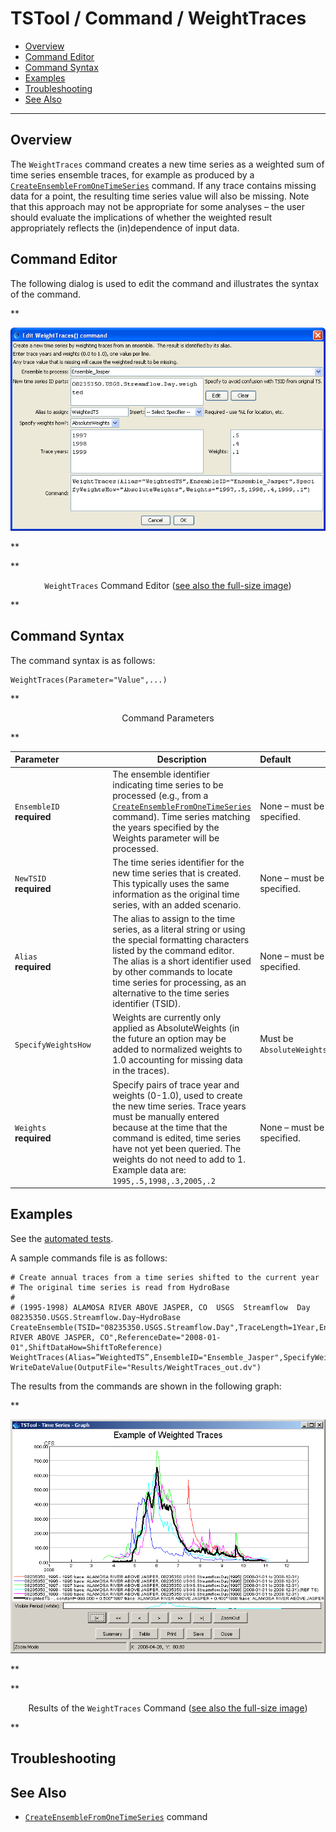 # TSTool / Command / WeightTraces #

* [Overview](#overview)
* [Command Editor](#command-editor)
* [Command Syntax](#command-syntax)
* [Examples](#examples)
* [Troubleshooting](#troubleshooting)
* [See Also](#see-also)

-------------------------

## Overview ##

The `WeightTraces` command creates a new time series as a weighted sum of time series ensemble traces,
for example as produced by a [`CreateEnsembleFromOneTimeSeries`](../CreateEnsembleFromOneTimeSeries/CreateEnsembleFromOneTimeSeries.md) command.
 If any trace contains missing data for a point, the resulting time series value will also be missing.
Note that this approach may not be appropriate for some analyses – the user
should evaluate the implications of whether the weighted result appropriately reflects the (in)dependence of input data.

## Command Editor ##

The following dialog is used to edit the command and illustrates the syntax of the command.

**<p style="text-align: center;">
![WeightTraces](WeightTraces.png)
</p>**

**<p style="text-align: center;">
`WeightTraces` Command Editor (<a href="../WeightTraces.png">see also the full-size image</a>)
</p>**

## Command Syntax ##

The command syntax is as follows:

```text
WeightTraces(Parameter="Value",...)
```
**<p style="text-align: center;">
Command Parameters
</p>**

|**Parameter**&nbsp;&nbsp;&nbsp;&nbsp;&nbsp;&nbsp;&nbsp;&nbsp;&nbsp;&nbsp;&nbsp;&nbsp;&nbsp;&nbsp;&nbsp;&nbsp;&nbsp;&nbsp;&nbsp;|**Description**|**Default**&nbsp;&nbsp;&nbsp;&nbsp;&nbsp;&nbsp;&nbsp;&nbsp;&nbsp;&nbsp;&nbsp;&nbsp;&nbsp;&nbsp;&nbsp;&nbsp;&nbsp;&nbsp;&nbsp;&nbsp;&nbsp;&nbsp;&nbsp;&nbsp;&nbsp;&nbsp;&nbsp;|
|--------------|-----------------|-----------------|
|`EnsembleID`<br>**required**|The ensemble identifier indicating time series to be processed (e.g., from a [`CreateEnsembleFromOneTimeSeries`](../CreateEnsembleFromOneTimeSeries/CreateEnsembleFromOneTimeSeries.md) command).  Time series matching the years specified by the Weights parameter will be processed.|None – must be specified.|
|`NewTSID`<br>**required**|The time series identifier for the new time series that is created.  This typically uses the same information as the original time series, with an added scenario.|None – must be specified.|
|`Alias`<br>**required**|The alias to assign to the time series, as a literal string or using the special formatting characters listed by the command editor.  The alias is a short identifier used by other commands to locate time series for processing, as an alternative to the time series identifier (TSID).|None – must be specified.|
|`SpecifyWeightsHow`|Weights are currently only applied as AbsoluteWeights (in the future an option may be added to normalized weights to 1.0 accounting for missing data in the traces).|Must be `AbsoluteWeights`.|
|`Weights`<br>**required**|Specify pairs of trace year and weights (0-1.0), used to create the new time series.  Trace years must be manually entered because at the time that the command is edited, time series have not yet been queried.  The weights do not need to add to 1.  Example data are:  `1995,.5,1998,.3,2005,.2`|None – must be specified.|

## Examples ##

See the [automated tests](https://github.com/OpenCDSS/cdss-app-tstool-test/tree/master/test/regression/commands/general/WeightTraces).

A sample commands file is as follows:

```
# Create annual traces from a time series shifted to the current year
# The original time series is read from HydroBase
# 
# (1995-1998) ALAMOSA RIVER ABOVE JASPER, CO  USGS  Streamflow  Day
08235350.USGS.Streamflow.Day~HydroBase
CreateEnsemble(TSID="08235350.USGS.Streamflow.Day",TraceLength=1Year,EnsembleID="Ensemble_Jasper",EnsembleName="ALAMOSA RIVER ABOVE JASPER, CO",ReferenceDate="2008-01-01",ShiftDataHow=ShiftToReference)
WeightTraces(Alias=”WeightedTS”,EnsembleID="Ensemble_Jasper",SpecifyWeightsHow="AbsoluteWeights",Weights="1997,.5,1998,.4,1999,.1",NewTSID="08235350.USGS.Streamflow.Day.weighted")
WriteDateValue(OutputFile="Results/WeightTraces_out.dv")
```
The results from the commands are shown in the following graph:

**<p style="text-align: center;">
![WeightTraces Graph](WeightTraces_Graph.png)
</p>**

**<p style="text-align: center;">
Results of the `WeightTraces` Command (<a href="../WeightTraces_Graph.png">see also the full-size image</a>)
</p>**

## Troubleshooting ##

## See Also ##

* [`CreateEnsembleFromOneTimeSeries`](../CreateEnsembleFromOneTimeSeries/CreateEnsembleFromOneTimeSeries.md) command
